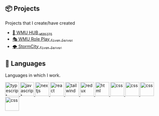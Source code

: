 ## 📦 Projects
Projects that I create/have created
  * [🧰 WMU HUB <sub>`WEBSITE`</sub>](https://wmu-hub.pl)
  * [🎭 WMU Role Play <sub>`Fivem Server`</sub>](https://discord.gg/yRH2Q7JEkW)
* [🌩️ StormCity <sub>`Fivem Server`</sub>](https://wmu-hub.pl)

## 🧠 Languages
Languages ​​in which I work.

<p align="left">
  <a href="https://www.typescriptlang.org">
   <img width="45" height="45" alt="typescript" src="https://upload.wikimedia.org/wikipedia/commons/thumb/c/cf/Lua-Logo.svg/50px-Lua-Logo.svg.png?20150107024942?raw=true " />
  </a>
  <a href="https://www.w3schools.com/js">
   <img width="45" height="45" alt="javascript" src="https://cdn.freebiesupply.com/logos/large/2x/react-1-logo-png-transparent.png?raw=true" />
  </a>

  <a href="https://nextjs.org">
   <img width="45" height="45" alt="nextjs" src="https://upload.wikimedia.org/wikipedia/commons/thumb/4/4c/Typescript_logo_2020.svg/2048px-Typescript_logo_2020.svg.png" />
  </a>
  <a href="https://react.dev">
   <img width="45" height="45" alt="react" src="https://upload.wikimedia.org/wikipedia/commons/thumb/6/6a/JavaScript-logo.png/768px-JavaScript-logo.png" />
  </a>
  <a href="https://tailwindcss.com">
   <img width="45" height="45" alt="tailwind" src="https://ih1.redbubble.net/image.1637717834.1604/pp,840x830-pad,1000x1000,f8f8f8.u1.jpg" />
  </a>
  <a href="https://react-redux.js.org">
   <img width="45" height="45" alt="redux" src="https://upload.wikimedia.org/wikipedia/commons/thumb/d/d5/Tailwind_CSS_Logo.svg/320px-Tailwind_CSS_Logo.svg.png" />
  </a>
  <a href="https://www.w3schools.com/html">
   <img width="45" height="45" alt="html" src="https://cdn.pixabay.com/photo/2017/08/05/11/16/logo-2582748_960_720.png" />
  </a>
  <a href="https://www.w3schools.com/css">
   <img width="45" height="45" alt="css" src="https://ossmalta.eu/wp-content/uploads/ubuntu-new-logo-250x250-1.webp" />
  </a>

  <a href="https://www.w3schools.com/css">
   <img width="45" height="45" alt="css" src="https://encrypted-tbn0.gstatic.com/images?q=tbn:ANd9GcRxT5lHtmKaCQpogTtRhASUP6J_jgnCXvmz7pd0Czo-rgsbfpU6KppfHpb71Eo4fPnShi4&usqp=CAUp" />
  </a>

  <a href="https://www.w3schools.com/css">
   <img width="45" height="45" alt="css" src="https://cdn4.iconfinder.com/data/icons/logos-and-brands/512/97_Docker_logo_logos-512.png" />
  </a>

  <a href="https://www.w3schools.com/css">
   <img width="45" height="45" alt="css" src="https://cdn.sanity.io/images/599r6htc/localized/46a76c802176eb17b04e12108de7e7e0f3736dc6-1024x1024.png?w=804&h=804&q=75&fit=max&auto=format" />
  </a>



</p>
